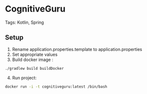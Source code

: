 # CognitiveGuru

Tags: Kotlin, Spring

## Setup

1. Rename application.properties.template to application.properties
2. Set appropriate values
3. Build docker image :

```sh
./gradlew build buildDocker
```

4. Run project:

```sh
docker run -i -t cognitiveguru:latest /bin/bash
```
